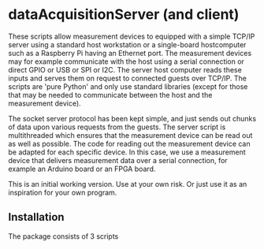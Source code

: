 # dataAcquisitionServer (and client)

These scripts allow measurement devices to equipped with a simple TCP/IP server using a standard host workstation or a single-board hostcomputer such as a Raspberry Pi having an Ethernet port. The measurement devices may for example communicate with the host using a serial connection or direct GPIO or USB or SPI or I2C. The server host computer reads these inputs and serves them on request to connected guests over TCP/IP. The scripts are 'pure Python' and only use standard libraries (except for those that may be needed to communicate between the host and the measurement device).

The socket server protocol has been kept simple, and just sends out chunks of data upon various requests from the guests. The server script is multithreaded which ensures that the measurement device can be read out as well as possible. The code for reading out the measurement device can be adapted for each specific device. In this case, we use a measurement device that delivers measurement data over a serial connection, for example an Arduino board or an FPGA board. 

This is an initial working version. Use at your own risk. Or just use it as an inspiration for your own program.

## Installation

The package consists of 3 scripts
